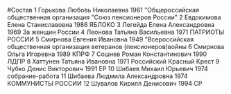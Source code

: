 #Состав
1 Горькова Любовь Николаевна 1961 \"Общероссийская общественная организация \"Союз пенсионеров России\"
2 Евдокимова Елена Станиславовна 1986 ЯБЛОКО
3 Легейда Елена Александровна 1969 За женщин России
4 Леонова Татьяна Васильевна 1971 ПАТРИОТЫ РОССИИ
5 Смирнова Евгения Ивановна 1949 \"Всероссийская общественная организация ветеранов (пенсионеров)войны
6 Смирнова Ольга Игоревна 1989 КПРФ
7 Сошнев Роман Константинович 1990 ЛДПР
8 Хаттунен Татьяна Ивановна 1971 Российский Красный Крест
9 Чубко Денис Викторович 1991 ЕР
10 Шибаев Михаил Юрьевич 1974 собрание-работа
11 Шибаева Людмила Александровна 1974 КОММУНИСТЫ РОССИИ
12 Шувалов Кирилл Денисович 1994 СР
